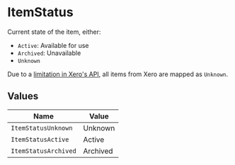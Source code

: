# ItemStatus

Current state of the item, either:

- `Active`: Available for use
- `Archived`: Unavailable
- `Unknown`

Due to a [limitation in Xero's API](https://docs.codat.io/integrations/accounting/xero/xero-faq#why-do-all-of-my-items-from-xero-have-their-status-as-unknown), all items from Xero are mapped as `Unknown`.


## Values

| Name                 | Value                |
| -------------------- | -------------------- |
| `ItemStatusUnknown`  | Unknown              |
| `ItemStatusActive`   | Active               |
| `ItemStatusArchived` | Archived             |